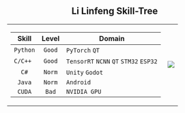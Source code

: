 ## <div align="center">Li Linfeng Skill-Tree </div> 
<div align="center">
<table>
  <tr>
    <td>
      <div>
        
| Skill| Level |Domain|
| :-----------:| :-----------: |---|
| `Python`| `Good`   |`PyTorch`  `QT` |
| `C/C++ `|   `Good`    |`TensorRT` `NCNN` `QT` `STM32` `ESP32`|
| `C#`| `Norm`   |`Unity` `Godot`|
| `Java`  | `Norm`  | `Android`  |
| `CUDA`  | `Bad`  | `NVIDIA GPU`  |
 </div> 
    </td>
    <td>
    <img src="https://github-readme-stats.vercel.app/api/top-langs/?username=akira4O4&layout=donut-vertical&theme=vue-dark" align="center" />
   </td>
  </tr>
</table>
 </div> 


